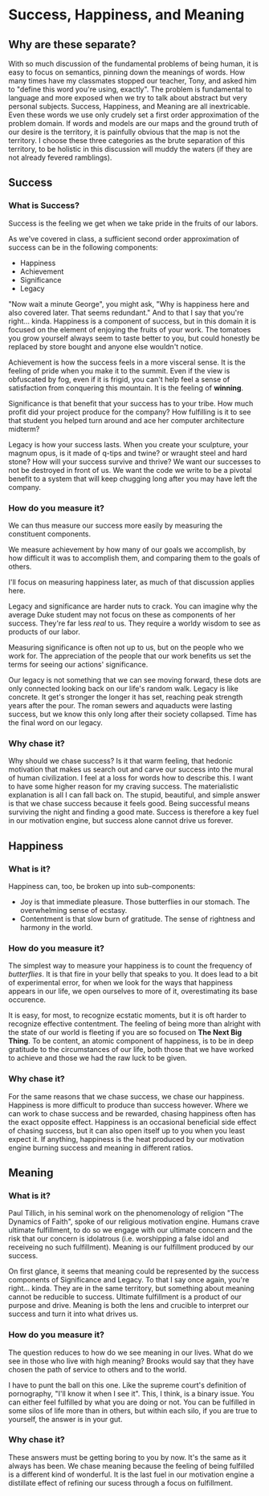 # Success, Happiness, and Meaning

## Why are these separate?

With so much discussion of the fundamental problems of being human, it is easy
to focus on semantics, pinning down the meanings of words. How many times have
my classmates stopped our teacher, Tony, and asked him to "define this word
you're using, exactly". The problem is fundamental to language and more exposed
when we try to talk about abstract but very personal subjects. Success,
Happiness, and Meaning are all inextricable. Even these words we use only
crudely set a first order approximation of the problem domain. If words and
models are our maps and the ground truth of our desire is the territory, it is
painfully obvious that the map is not the territory. I choose these three
categories as the brute separation of this territory, to be holistic in this
discussion will muddy the waters (if they are not already fevered ramblings). 

## Success

### What is Success?

Success is the feeling we get when we take pride in the fruits of our labors.

As we've covered in class, a sufficient second order approximation of success
can be in the following components:

- Happiness
- Achievement
- Significance 
- Legacy

"Now wait a minute George", you might ask, "Why is happiness here and also
covered later. That seems redundant." And to that I say that you're right...
kinda. Happiness is a component of success, but in this domain it is focused on
the element of enjoying the fruits of your work. The tomatoes you grow yourself
always seem to taste better to you, but could honestly be replaced by store
bought and anyone else wouldn't notice.

Achievement is how the success feels in a more visceral sense. It is the
feeling of pride when you make it to the summit. Even if the view is obfuscated
by fog, even if it is frigid, you can't help feel a sense of satisfaction from
conquering this mountain. It is the feeling of **winning**.

Significance is that benefit that your success has to your tribe. How much
profit did your project produce for the company? How fulfilling is it to see
that student you helped turn around and ace her computer architecture midterm?

Legacy is how your success lasts. When you create your sculpture, your magnum
opus, is it made of q-tips and twine? or wraught steel and hard stone? How will
your success survive and thrive? We want our successes to not be destroyed in
front of us. We want the code we write to be a pivotal benefit to a system that
will keep chugging long after you may have left the company. 

### How do you measure it?

We can thus measure our success more easily by measuring the constituent
components. 

We measure achievement by how many of our goals we accomplish, by
how difficult it was to accomplish them, and comparing them to the goals of
others. 

I'll focus on measuring happiness later, as much of that discussion applies
here.

Legacy and significance are harder nuts to crack. You can imagine why the
average Duke student may not focus on these as components of her success.
They're far less *real* to us. They require a worldy wisdom to see as products
of our labor. 

Measuring significance is often not up to us, but on the people who we work
for. The appreciation of the people that our work benefits us set the terms for
seeing our actions' significance. 

Our legacy is not something that we can see moving forward, these dots are only
connected looking back on our life's random walk. Legacy is like concrete. It
get's stronger the longer it has set, reaching peak strength years after the
pour. The roman sewers and aquaducts were lasting success, but we know this
only long after their society collapsed. Time has the final word on our legacy.

### Why chase it?

Why should we chase success? Is it that warm feeling, that hedonic motivation
that makes us search out and carve our success into the mural of human
civilization. I feel at a loss for words how to describe this. I want to have
some higher reason for my craving success. The materialistic explanation is all
I can fall back on. The stupid, beautiful, and simple answer is that we chase success because it feels
good. Being successful means surviving the night and finding a good mate.
Success is therefore a key fuel in our motivation engine, but success alone
cannot drive us forever.

## Happiness

### What is it?

Happiness can, too, be broken up into sub-components:

- Joy is that immediate pleasure. Those butterflies in our stomach. The
  overwhelming sense of ecstasy.
- Contentment is that slow burn of gratitude. The sense of rightness and
  harmony in the world.

### How do you measure it?

The simplest way to measure your happiness is to count the frequency of
*butterflies*. It is that fire in your belly that speaks to you. It does lead
to a bit of experimental error, for when we look for the ways that happiness
appears in our life, we open ourselves to more of it, overestimating its base
occurence. 

It is easy, for most, to recognize ecstatic moments, but it is oft harder to
recognize effective contentment. The feeling of being more than alright with
the state of our world is fleeting if you are so focused on **The Next Big
Thing**. To be content, an atomic component of happiness, is to be in deep
gratitude to the circumstances of our life, both those that we have worked to
achieve and those we had the raw luck to be given.

### Why chase it?

For the same reasons that we chase success, we chase our happiness. Happiness
is more difficult to produce than success however. Where we can work to chase
success and be rewarded, chasing happiness often has the exact opposite effect.
Happiness is an occasional beneficial side effect of chasing success, but it
can also open itself up to you when you least expect it. If anything, happiness
is the heat produced by our motivation engine burning success and meaning in
different ratios. 

## Meaning

### What is it?

Paul Tillich, in his seminal work on the phenomenology of religion "The
Dynamics of Faith", spoke of our religious motivation engine. Humans crave
ultimate fulfillment, to do so we engage with our ultimate concern and the risk
that our concern is idolatrous (i.e. worshipping a false idol and receiveing no
such fulfillment). Meaning is our fulfillment produced by our success.

On first glance, it seems that meaning could be represented by the success
components of Significance and Legacy. To that I say once again, you're
right... kinda. They are in the same territory, but something about meaning
cannot be reducible to success. Ultimate fulfillment is a product of our
purpose and drive. Meaning is both the lens and crucible to interpret our
success and turn it into what drives us.

### How do you measure it?

The question reduces to how do we see meaning in our lives. What do we see in
those who live with high meaning? Brooks would say that they have chosen the
path of service to others and to the world. 

I have to punt the ball on this one. Like the supreme court's definition of
pornography, "I'll know it when I see it". This, I think, is a binary issue. You can
either feel fulfilled by what you are doing or not. You can be fulfilled in
some silos of life more than in others, but within each silo, if you are true
to yourself, the answer is in your gut.

### Why chase it?

These answers must be getting boring to you by now. It's the same as it always
has been. We chase meaning because the feeling of being fulfilled is a
different kind of wonderful. It is the last fuel in our motivation engine a
distillate effect of refining our sucess through a focus on fulfillment.

